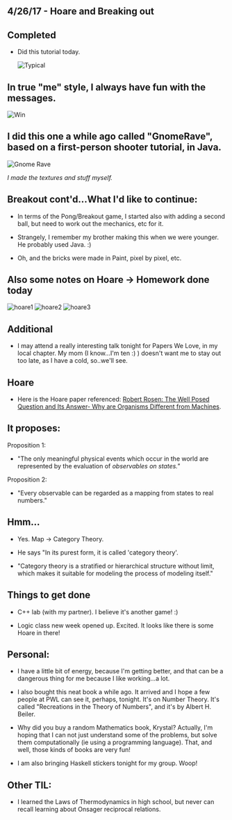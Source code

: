 ## 4/26/17 - Hoare and Breaking out


## Completed

- Did this tutorial today. 

  ![Typical](/images/breakout1.png)
  
  

## In true "me" style, I always have fun with the messages.

  ![Win](/images/breakout2.png)
  
  
  
## I did this one a while ago called "GnomeRave", based on a first-person shooter tutorial, in Java.
  
  ![Gnome Rave](/images/gnomerave.png)
  
 *I made the textures and stuff myself.*


## Breakout cont'd...What I'd like to continue: 

- In terms of the Pong/Breakout game, 
  I started also with adding a second ball, but need to work out the mechanics, etc for it.

- Strangely, I remember my brother making this when we were younger. He probably used Java. :)

- Oh, and the bricks were made in Paint, pixel by pixel, etc.

## Also some notes on Hoare -> Homework done today

![hoare1](/images/h_001.png)
![hoare2](/images/h_002.png)
![hoare3](/images/h_003.png)

## Additional
  
- I may attend a really interesting talk tonight for Papers We Love, in my local chapter.
  My mom (I know...I'm ten :) ) doesn't want me to stay out too late, as I have a cold, so..we'll see.
  
## Hoare

- Here is the Hoare paper referenced:
  [Robert Rosen: The Well Posed Question and Its Answer- Why are Organisms Different from Machines](http://www.people.vcu.edu/~mikuleck/PPRISS3.html).
  
## It proposes:

Proposition 1: 

- "The only meaningful physical events which occur in the world are represented by the evaluation of *observables on states."*

Proposition 2: 

- "Every observable can be regarded as a mapping from states to real numbers." 

## Hmm...

- Yes. Map -> Category Theory. 

- He says "In its purest form, it is called 'category theory'.

- "Category theory is a stratified or hierarchical structure without limit,
  which makes it suitable for modeling the process of modeling itself."
  
  
## Things to get done

- C++ lab (with my partner). I believe it's another game! :)

- Logic class new week opened up. Excited. It looks like there is some Hoare in there! 






## Personal:

- I have a little bit of energy, because I'm getting better, and that can be a dangerous thing for me because I like working...a lot.

- I also bought this neat book a while ago. It arrived and I hope a few people at PWL can see it, perhaps, tonight. 
  It's on Number Theory. It's called "Recreations in the Theory of Numbers", and it's by Albert H. Beiler.
- Why did you buy a random Mathematics book, Krystal?
  Actually, I'm hoping that I can not just understand some of the problems, but solve them computationally 
  (ie using a programming    language). That, and well, those kinds of books are very fun!
  
- I am also bringing Haskell stickers tonight for my group. Woop!

## Other TIL:

- I learned the Laws of Thermodynamics in high school, but never can recall learning about Onsager reciprocal relations.
